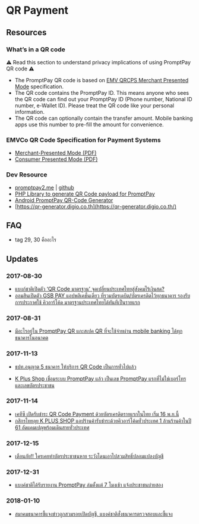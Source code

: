 # QR Payment

## Resources

### What’s in a QR code

⚠️ Read this section to understand privacy implications of using PromptPay QR code ⚠️

- The PromptPay QR code is based on [EMV QRCPS Merchant Presented Mode](https://www.emvco.com/emv-technologies/qrcodes/) specification.
- The QR code contains the PromptPay ID. This means anyone who sees the QR code can find out your PromptPay ID (Phone number, National ID number, e-Wallet ID). Please treat the QR code like your personal information.
- The QR code can optionally contain the transfer amount. Mobile banking apps use this number to pre-fill the amount for convenience.

### EMVCo QR Code Specification for Payment Systems

- [Merchant-Presented Mode (PDF)](https://www.emvco.com/wp-content/uploads/documents/EMVCo-Merchant-Presented-QR-Specification-v1_0.pdf)
- [Consumer Presented Mode (PDF)](https://www.emvco.com/wp-content/uploads/documents/EMVCo-Consumer-Presented-QR-Specification-v1.pdf)

### Dev Resource

- [promptpay2.me](https://promptpay-qr.firebaseapp.com/) | [github](https://github.com/dtinth/promptpay-qr)
- [PHP Library to generate QR Code payload for PromptPay](https://github.com/kittinan/php-promptpay-qr)
- [Android PromptPay QR-Code Generator](https://github.com/diewland/promptpay-qr-plus)
- [https://qr-generator.digio.co.th](https://qr-generator.digio.co.th/)

## FAQ

- tag 29, 30 คืออะไร

## Updates

### 2017-08-30

- [แบงก์ชาติเปิดตัว ‘QR Code มาตรฐาน’ จุดเปลี่ยนประเทศไทยสู่สังคมไร้เงินสด?](https://thestandard.co/standardqrcode/)
- [ออมสินเปิดตัว GSB PAY แอปพลิเคชั่นเดียว ที่รวมบัตรเดบิต/บัตรเครดิตไว้ทุกธนาคาร รองรับการประกาศใช้ คิวอาร์โค้ด มาตรฐานประเทศไทยได้ทันทีเป็นรายแรก](https://goo.gl/Ru8Bma)

### 2017-08-31

- [มีอะไรอยู่ใน PromptPay QR แกะสเปค QR ที่จะใช้จ่ายผ่าน mobile banking ได้ทุกธนาคารในอนาคต](https://www.blognone.com/node/95133)

### 2017-11-13

- [ธปท.อนุญาต 5 ธนาคาร ให้บริการ QR Code เป็นการทั่วไปแล้ว](https://goo.gl/L8v3nr)

- [K Plus Shop เชื่อมระบบ PromptPay แล้ว เป็นเลข PromptPay แรกที่ไม่ใช่เบอร์โทรและเลขบัตรประชาชน](https://www.blognone.com/node/97186)

### 2017-11-14

- [เคทีซี เปิดรับชำระ QR Code Payment ด้วยบัตรเครดิตรายแรกในไทย เริ่ม 16 พ.ย.นี้](https://goo.gl/drtknb)
- [กสิกรไทยลุย K PLUS SHOP แอปร้านค้ารับชำระด้วยคิวอาร์โค้ดทั่วประเทศ 1 ล้านร้านค้าในปี 61 อัดแคมเปญพร้อมเดินสายทั่วประเทศ](https://goo.gl/rn8bxx)

### 2017-12-15

- [เตือนภัย!! ใครเคยทำบัตรประชาชนหาย ระวังโดนเอาไปสวมสิทธิ์ปลอมแปลงบัญชี](https://pantip.com/topic/37182781)

### 2017-12-31

 - [แบงค์ชาติได้รับรายงาน PromptPay ล่มตั้งแต่ 7 โมงเช้า แจ้งประชาชนบ่ายสอง](https://www.blognone.com/node/98725)

### 2018-01-10

- [สมาคมธนาคารชี้แจงข่าวถูกสวมรอยเปิดบัญชี, แบงค์ชาติสั่งธนาคารตรวจสอบและชี้แจง](https://www.blognone.com/node/98943)